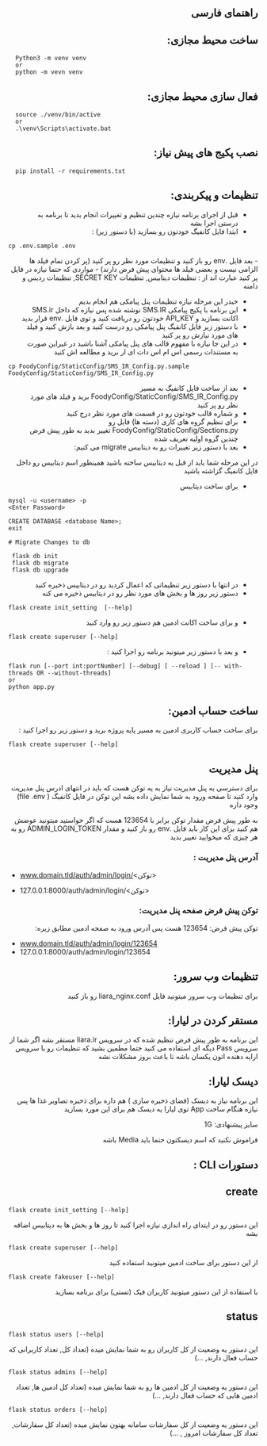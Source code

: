 <div dir="rtl">

## راهنمای فارسی 


## ساخت محیط مجازی:
      
<div dir="ltr">

      Python3 -m venv venv
      or 
      python -m vevn venv
</div>


## فعال سازی محیط مجازی:
      
<div dir="ltr">

      source ./venv/bin/active
      or
      .\venv\Scripts\activate.bat
</div>

## نصب پکیج های پیش نیاز:
      
<div dir="ltr">

      pip install -r requirements.txt
</div>
      



## تنظیمات و پیکربندی:
- قبل از اجرای برنامه نیازه چندین تنظیم و تغییرات انجام بدید تا برنامه به درستی اجرا بشه
- ابتدا فایل کانفیگ خودتون رو بسازید (با دستور زیر) :
 
<div dir="ltr">

    cp .env.sample .env
</div>
- بعد فایل .env رو باز کنید و تنظیمات مورد نظر رو پر کنید (پر کردن تمام فیلد ها الزامی نیست و بعضی فیلد ها محتوای پیش فرض دارند)
- مواردی که حتما نیازه در فایل پر کنید عبارت اند از : تنظیمات دیتابیس, تنظیمات SECRET KEY, تنظیمات ردیس و دامنه


- خبدر این مرحله نیازه تنظیمات پنل پیامکی هم انجام بدیم 
- این برنامه با پکیج پیامکی SMS.IR نوشته شده پس نیازه که داخل SMS.ir اکانت بسازید و API_KEY خودتون رو دریافت کنید و توی فایل .env قرار بدید
- با دستور زیر فایل کانفیگ پنل پیامکی رو درست کنید و بعد بازش کنید و فیلد های مورد نیازش رو پر کنید 
- در این جا نیازه با مفهوم قالب های پنل پیامکی آشنا باشید در غیراین صورت به مستندات رسمی اس ام اس دات ای ار برید و مطالعه اش کنید

<div dir="ltr">

    cp FoodyConfig/StaticConfig/SMS_IR_Config.py.sample FoodyConfig/StaticConfig/SMS_IR_Config.py
</div>


- بعد از ساخت فایل کانفیگ به مسیر FoodyConfig/StaticConfig/SMS_IR_Config.py برید و فیلد های مورد نظر رو پر کنید
- و شماره قالب خودتون رو در قسمت های مورد نظر درج کنید 
- برای تنظیم گروه های کاری (دسته ها) فایل  رو FoodyConfig/StaticConfig/Sections.py تغییر بدید به طور پیش فرض چندین گروه اولیه تعریف شده
- بعد با دستور زیر تغییرات رو به دیتابیس migrate می کنیم:


 در این مرحله شما باید از قبل یه دیتابیس ساخته باشید 
 همینطور اسم دیتابیس رو داخل فایل کانفیگ گزاشته باشید 
- برای ساخت دیتابیس

<div dir="ltr">

    mysql -u <username> -p 
    <Enter Password>

    CREATE DATABASE <database Name>;
    exit

</div>

<div dir="ltr">

    # Migrate Changes to db

     flask db init
     flask db migrate
     flask db upgrade
</div>

- در انتها با دستور زیر تنظیماتی که اعمال کردید رو  در دیتابیس ذخیره کنید
- دستور زیر روز ها و بخش های مورد نظر رو در دیتابیس ذخیره می کنه


<div dir="ltr">        

    flask create init_setting  [--help]
</div>

- و برای ساخت اکانت ادمین هم دستور زیر رو وارد کنید

<div dir="ltr">

    flask create superuser [--help]
</div>

- و بعد با دستور زیر میتونید برنامه رو اجرا کنید  :
<div dir="ltr">

    flask run [--port int:portNumber] [--debug] [ --reload ] [-- with-threads OR --without-threads]
    or 
    python app.py

</div>

## ساخت حساب ادمین:
برای ساخت حساب کاربری ادمین به مسیر پایه پروژه برید و دستور زیر رو اجرا کنید :
      
<div dir="ltr">

    flask create superuser [--help]
</div>


## پنل مدیریت
برای دسترسی به پنل مدیریت نیاز به یه توکن هست که باید در انتهای ادرس پنل مدیریت وارد کنید تا صفحه ورود به شما نمایش داده بشه
این توکن در فایل کانفیگ ( file .env) وجود داره 

به طور پیش فرض مقدار توکن برابر با 123654 هست که اگر خواستید میتونید عوضش هم کنید برای این کار باید فایل .env رو باز کنید و مقدار ADMIN_LOGIN_TOKEN رو به هر چیزی که میخوایید تغییر بدید

### آدرس پنل مدیریت :

      
<div dir="ltr">

- www.domain.tld/auth/admin/login/<توکن>

- 127.0.0.1:8000/auth/admin/login/<توکن>
</div>

### توکن پیش فرض صفحه پنل مدیریت:
توکن پیش فرض:
123654 هست
پس آدرس ورود به صفحه ادمین مطابق زیره:
      
<div dir="ltr">
      
- www.domain.tld/auth/admin/login/123654
- 127.0.0.1:8000/auth/admin/login/123654
</div>

## تنظیمات وب سرور:
  برای تنظیمات وب سرور میتونید فایل liara_nginx.conf رو باز کنید 



## مستقر کردن در لیارا: 
این برنامه به طور پیش فرض تنظیم شده که در سرویس liara.ir مستقر بشه اگر شما از سرویس Pass دیگه ای استفاده می کنید حتما مطمین بشید که تنظیمات رو با سرویس ارایه دهنده اتون یکسان باشه تا باعث بروز مشکلات نشه

## دیسک لیارا:
این برنامه نیاز به دیسک (فضای ذخیره سازی ) هم داره 
برای ذخیره تصاویر غذا ها پس نیازه هنگام ساخت App توی لیارا یه دیسک هم برای این مورد بسازید 

سایز پیشنهادی: 1G

فراموش نکنید که اسم دیسکتون حتما باید Media  باشه



## دستورات CLI :

## create       
<div dir="ltr">

    flask create init_setting [--help]
</div>
این دستور رو در ایتدای راه اندازی نیازه اجرا کنید تا روز ها و بخش ها به دیتابیس اضافه بشه
      
<div dir="ltr">

    flask create superuser [--help]
</div>
از این دستور برای ساخت ادمین میتونید استفاده کنید

<div dir="ltr">

    flask create fakeuser [--help]
</div>
 با استفاده از این دستور میتونید کاربران فیک (تستی) برای برنامه بسازید


## status       
<div dir="ltr">

    flask status users [--help]
</div>
این دستور یه وضعیت از کل کاربران رو به شما نمایش میده  (تعداد کل, تعداد کاربرانی که حساب فعال دارند, ...)      
<div dir="ltr">

    flask status admins [--help]
</div>
این دستور یه وضعیت از کل ادمین ها رو به شما نمایش میده  (تعداد کل ادمین ها, تعداد ادمین هایی که حساب فعال دارند, ...)

<div dir="ltr">

    flask status orders [--help]
</div>
این دستور یه وضعیت از کل سفارشات سامانه بهتون نمایش میده (تعداد کل سفارشات, تعداد کل سفارشات امروز , ...)

</div>

